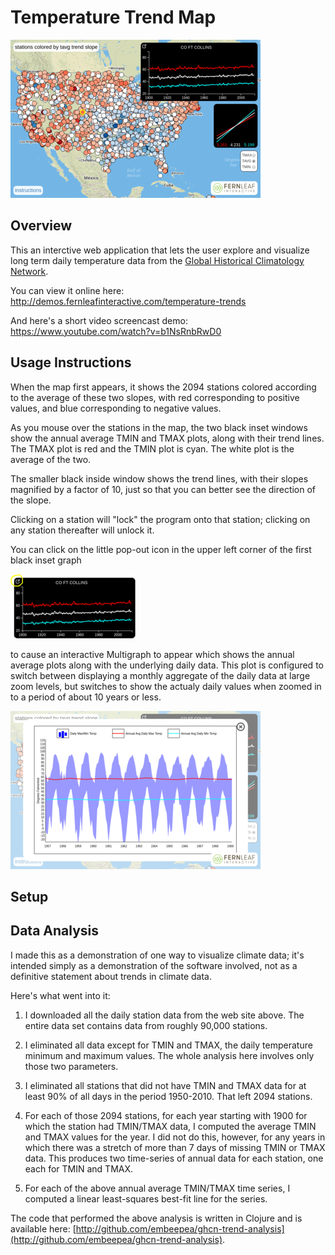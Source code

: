 # Temperature Trend Map

![Temperature Trend Map](map1-2.png)

## Overview

This an interctive web application that lets the user explore and visualize
long term daily temperature data from the
[Global Historical Climatology Network](https://www.ncdc.noaa.gov/data-access/land-based-station-data/land-based-datasets/global-historical-climatology-network-ghcn).

You can view it online here: http://demos.fernleafinteractive.com/temperature-trends

And here's a short video screencast demo: https://www.youtube.com/watch?v=b1NsRnbRwD0

## Usage Instructions
   
When the map first appears, it shows the 2094 stations colored according to
the average of these two slopes, with red corresponding to positive values,
and blue corresponding to negative values.

As you mouse over the stations in the map, the two black inset windows show
the annual average TMIN and TMAX plots, along with their trend lines.  The
TMAX plot is red and the TMIN plot is cyan.  The white plot is the average
of the two.

The smaller black inside window shows the trend lines, with their
slopes magnified by a factor of 10, just so that you can better see
the direction of the slope.

Clicking on a station will "lock" the program onto that station; clicking
on any station thereafter will unlock it.

You can click on the little pop-out icon in the upper left corner of the
first black inset graph 

![Daily Data Plot](inset-2.png)

to cause an interactive Multigraph to appear which shows
the annual average plots along with the underlying daily data.  This plot
is configured to switch between displaying a monthly aggregate of
the daily data at large zoom levels, but switches to show the actualy daily
values when zoomed in to a period of about 10 years or less.

![Daily Data Plot](map2-2.png)

## Setup

## Data Analysis

I made this as a demonstration of one way to visualize climate data; it's intended simply
as a demonstration of the software involved, not as a definitive statement about trends
in climate data.

Here's what went into it:

1. I downloaded all the daily station data from the web site above.  The
   entire data set contains data from roughly 90,000 stations.
   
2. I eliminated all data except for TMIN and TMAX, the daily temperature
   minimum and maximum values.  The whole analysis here involves only
   those two parameters.
   
3. I eliminated all stations that did not have TMIN and TMAX data for at least 90% of
   all days in the period 1950-2010.  That left 2094 stations.
   
4. For each of those 2094 stations, for each year starting with 1900
   for which the station had TMIN/TMAX data, I computed the average TMIN
   and TMAX values for the year.  I did not do this, however, for any years
   in which there was a stretch of more than 7 days of missing TMIN or TMAX
   data.  This produces two time-series of annual data for each station,
   one each for TMIN and TMAX.

5. For each of the above annual average TMIN/TMAX time series, I computed
   a linear least-squares best-fit line for the series.
   
The code that performed the above analysis is written in Clojure and
is available here: 
[http://github.com/embeepea/ghcn-trend-analysis](http://github.com/embeepea/ghcn-trend-analysis).

